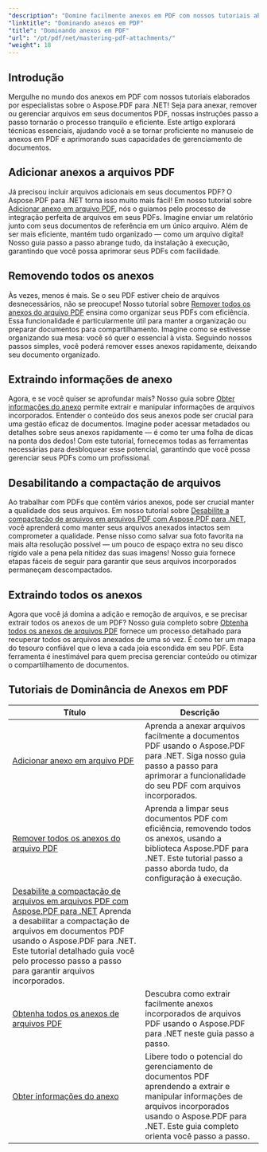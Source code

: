 ```yaml
---
"description": "Domine facilmente anexos em PDF com nossos tutoriais abrangentes do Aspose.PDF para .NET. Guia passo a passo para um gerenciamento eficaz de documentos PDF."
"linktitle": "Dominando anexos em PDF"
"title": "Dominando anexos em PDF"
"url": "/pt/pdf/net/mastering-pdf-attachments/"
"weight": 18
---
```


## Introdução

Mergulhe no mundo dos anexos em PDF com nossos tutoriais elaborados por especialistas sobre o Aspose.PDF para .NET! Seja para anexar, remover ou gerenciar arquivos em seus documentos PDF, nossas instruções passo a passo tornarão o processo tranquilo e eficiente. Este artigo explorará técnicas essenciais, ajudando você a se tornar proficiente no manuseio de anexos em PDF e aprimorando suas capacidades de gerenciamento de documentos.

## Adicionar anexos a arquivos PDF
Já precisou incluir arquivos adicionais em seus documentos PDF? O Aspose.PDF para .NET torna isso muito mais fácil! Em nosso tutorial sobre [Adicionar anexo em arquivo PDF](./adding-attachment/), nós o guiamos pelo processo de integração perfeita de arquivos em seus PDFs. Imagine enviar um relatório junto com seus documentos de referência em um único arquivo. Além de ser mais eficiente, mantém tudo organizado — como um arquivo digital! Nosso guia passo a passo abrange tudo, da instalação à execução, garantindo que você possa aprimorar seus PDFs com facilidade.

## Removendo todos os anexos
Às vezes, menos é mais. Se o seu PDF estiver cheio de arquivos desnecessários, não se preocupe! Nosso tutorial sobre [Remover todos os anexos do arquivo PDF](./remove-all-attachments/) ensina como organizar seus PDFs com eficiência. Essa funcionalidade é particularmente útil para manter a organização ou preparar documentos para compartilhamento. Imagine como se estivesse organizando sua mesa: você só quer o essencial à vista. Seguindo nossos passos simples, você poderá remover esses anexos rapidamente, deixando seu documento organizado.

## Extraindo informações de anexo
Agora, e se você quiser se aprofundar mais? Nosso guia sobre [Obter informações do anexo](./get-attachment-information/) permite extrair e manipular informações de arquivos incorporados. Entender o conteúdo dos seus anexos pode ser crucial para uma gestão eficaz de documentos. Imagine poder acessar metadados ou detalhes sobre seus anexos rapidamente — é como ter uma folha de dicas na ponta dos dedos! Com este tutorial, fornecemos todas as ferramentas necessárias para desbloquear esse potencial, garantindo que você possa gerenciar seus PDFs como um profissional.

## Desabilitando a compactação de arquivos
Ao trabalhar com PDFs que contêm vários anexos, pode ser crucial manter a qualidade dos seus arquivos. Em nosso tutorial sobre [Desabilite a compactação de arquivos em arquivos PDF com Aspose.PDF para .NET](./disable-file-compression-in-pdf-files/), você aprenderá como manter seus arquivos anexados intactos sem comprometer a qualidade. Pense nisso como salvar sua foto favorita na mais alta resolução possível — um pouco de espaço extra no seu disco rígido vale a pena pela nitidez das suas imagens! Nosso guia fornece etapas fáceis de seguir para garantir que seus arquivos incorporados permaneçam descompactados.

## Extraindo todos os anexos
Agora que você já domina a adição e remoção de arquivos, e se precisar extrair todos os anexos de um PDF? Nosso guia completo sobre [Obtenha todos os anexos de arquivos PDF](./get-all-the-attachments-from-pdf-files/) fornece um processo detalhado para recuperar todos os arquivos anexados de uma só vez. É como ter um mapa do tesouro confiável que o leva a cada joia escondida em seu PDF. Esta ferramenta é inestimável para quem precisa gerenciar conteúdo ou otimizar o compartilhamento de documentos.


## Tutoriais de Dominância de Anexos em PDF
| Título | Descrição |
| --- | --- | 
| [Adicionar anexo em arquivo PDF](./adding-attachment/) | Aprenda a anexar arquivos facilmente a documentos PDF usando o Aspose.PDF para .NET. Siga nosso guia passo a passo para aprimorar a funcionalidade do seu PDF com arquivos incorporados.  
| [Remover todos os anexos do arquivo PDF](./remove-all-attachments/) | Aprenda a limpar seus documentos PDF com eficiência, removendo todos os anexos, usando a biblioteca Aspose.PDF para .NET. Este tutorial passo a passo aborda tudo, da configuração à execução. |  
| [Desabilite a compactação de arquivos em arquivos PDF com Aspose.PDF para .NET](./disable-file-compression-in-pdf-files/) Aprenda a desabilitar a compactação de arquivos em documentos PDF usando o Aspose.PDF para .NET. Este tutorial detalhado guia você pelo processo passo a passo para garantir arquivos incorporados. |  
| [Obtenha todos os anexos de arquivos PDF](./get-all-the-attachments-from-pdf-files/) | Descubra como extrair facilmente anexos incorporados de arquivos PDF usando o Aspose.PDF para .NET neste guia passo a passo. |  
| [Obter informações do anexo](./get-attachment-information/) | Libere todo o potencial do gerenciamento de documentos PDF aprendendo a extrair e manipular informações de arquivos incorporados usando o Aspose.PDF para .NET. Este guia completo orienta você passo a passo. |